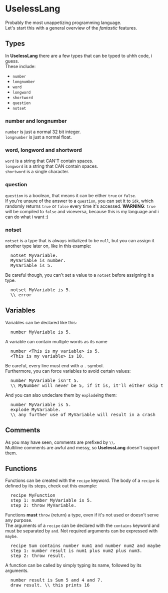 # UselessLang
Probably the most unappetizing programming language.
<br>Let's start this with a general overview of the *fantastic* features.

## Types
In **UselessLang** there are a few types that can be typed to uhhh code, i guess.
<br>These include:
- `number`
- `longnumber`
- `word`
- `longword`
- `shortword`
- `question`
- `notset`

### number and longnumber
`number` is just a normal 32 bit integer.
<br>`longnumber` is just a normal float.

### word, longword and shortword
`word` is a string that CAN'T contain spaces.
<br>`longword` is a string that CAN contain spaces.
<br>`shortword` is a single character.

### question
`question` is a boolean, that means it can be either `true` or `false`.
<br>If you're unsure of the answer to a `question`, you can set it to `idk`, which randomly returns `true` or `false` every time it's accessed.
**WARNING**: `true` will be compiled to `false` and viceversa, because this is my language and i can do what i want :)

### notset
`notset` is a type that is always initialized to be `null`, but you can assign it another type later on, like in this example:
<pre>
  notset MyVariable.
  MyVariable is number.
  MyVariable is 5.
</pre>
Be careful though, you can't set a value to a `notset` before assigning it a type.
<pre>
  notset MyVariable is 5.
  \\ error
</pre>

## Variables
Variables can be declared like this:
<pre>
  number MyVariable is 5.
</pre>
A variable can contain multiple words as its name
<pre>
  number &lt;This is my variable&gt; is 5.
  &lt;This is my variable&gt; is 10.
</pre>
Be careful, every line must end with a `.` symbol.
<br>Furthermore, you can force variables to avoid certain values:
<pre>
  number MyVariable isn't 5.
  \\ MyNumber will never be 5, if it is, it'll either skip to 4 or 6
</pre>
And you can also undeclare them by `explode`ing them:
<pre>
  number MyVariable is 5.
  explode MyVariable.
  \\ any further use of MyVariable will result in a crash
</pre>

## Comments
As you may have seen, comments are prefixed by `\\`.
<br>Multiline comments are awful and messy, so **UselessLang** doesn't support them.

## Functions
Functions can be created with the `recipe` keyword. The body of a `recipe` is defined by its steps, check out this example:
<pre>
  recipe MyFunction
  step 1: number MyVariable is 5.
  step 2: throw MyVariable.
</pre>
Functions **must** `throw` (return) a type, even if it's not used or doesn't serve any purpose.
<br>The arguments of a `recipe` can be declared with the `contains` keyword and must be separated by `and`. Not required arguments can be expressed with `maybe`.
<pre>
  recipe Sum contains number num1 and number num2 and maybe number num3
  step 1: number result is num1 plus num2 plus num3.
  step 2: throw result.
</pre>
A function can be called by simply typing its name, followed by its arguments.
<pre>
  number result is Sum 5 and 4 and 7.
  draw result. \\ this prints 16
</pre>
